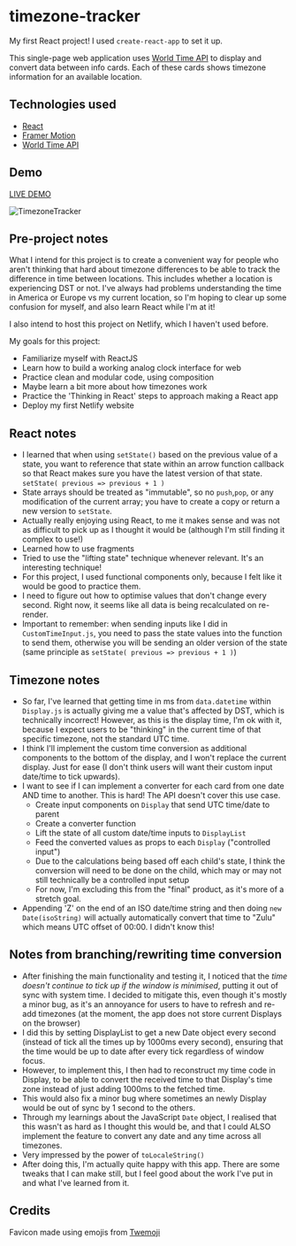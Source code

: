 # timezone-tracker
My first React project! I used `create-react-app` to set it up.

This single-page web application uses [World Time API](https://worldtimeapi.org/) to display and convert data between info cards. Each of these cards shows timezone information for an available location.

## Technologies used
- [React](https://reactjs.org/)
- [Framer Motion](https://www.framer.com/motion/)
- [World Time API](https://worldtimeapi.org/)

## Demo
[LIVE DEMO](https://thriving-syrniki-5daa84.netlify.app/)

![TimezoneTracker](https://user-images.githubusercontent.com/93292687/212230187-54a70724-ead9-464a-9cd2-d1b0c610f923.jpg)

## Pre-project notes
What I intend for this project is to create a convenient way for people who aren't thinking that hard about timezone differences to be able to track the difference in time between locations. This includes whether a location is experiencing DST or not. I've always had problems understanding the time in America or Europe vs my current location, so I'm hoping to clear up some confusion for myself, and also learn React while I'm at it!

I also intend to host this project on Netlify, which I haven't used before.

My goals for this project:
- Familiarize myself with ReactJS
- Learn how to build a working analog clock interface for web
- Practice clean and modular code, using composition
- Maybe learn a bit more about how timezones work
- Practice the 'Thinking in React' steps to approach making a React app
- Deploy my first Netlify website

## React notes
- I learned that when using `setState()` based on the previous value of a state, you want to reference that state within an arrow function callback so that React makes sure you have the latest version of that state. `setState( previous => previous + 1 )`
- State arrays should be treated as "immutable", so no `push`,`pop`, or any modification of the current array; you have to create a copy or return a new version to `setState`.
- Actually really enjoying using React, to me it makes sense and was not as difficult to pick up as I thought it would be (although I'm still finding it complex to use!)
- Learned how to use fragments
- Tried to use the "lifting state" technique whenever relevant. It's an interesting technique!
- For this project, I used functional components only, because I felt like it would be good to practice them.
- I need to figure out how to optimise values that don't change every second. Right now, it seems like all data is being recalculated on re-render.
- Important to remember: when sending inputs like I did in `CustomTimeInput.js`, you need to pass the state values into the function to send them, otherwise you will be sending an older version of the state (same principle as `setState( previous => previous + 1 )`)

## Timezone notes
- So far, I've learned that getting time in ms from `data.datetime` within `Display.js` is actually giving me a value that's affected by DST, which is technically incorrect! However, as this is the display time, I'm ok with it, because I expect users to be "thinking" in the current time of that specific timezone, not the standard UTC time.
- I think I'll implement the custom time conversion as additional components to the bottom of the display, and I won't replace the current display. Just for ease (I don't think users will want their custom input date/time to tick upwards).
- I want to see if I can implement a converter for each card from one date AND time to another. This is hard! The API doesn't cover this use case.
    - Create input components on `Display` that send UTC time/date to parent
    - Create a converter function
    - Lift the state of all custom date/time inputs to `DisplayList`
    - Feed the converted values as props to each `Display` ("controlled input")
    - Due to the calculations being based off each child's state, I think the conversion will need to be done on the child, which may or may not still technically be a controlled input setup
    - For now, I'm excluding this from the "final" product, as it's more of a stretch goal.
- Appending 'Z' on the end of an ISO date/time string and then doing `new Date(isoString)` will actually automatically convert that time to "Zulu" which means UTC offset of 00:00. I didn't know this!

## Notes from branching/rewriting time conversion
- After finishing the main functionality and testing it, I noticed that the *time doesn't continue to tick up if the window is minimised*, putting it out of sync with system time. I decided to mitigate this, even though it's mostly a minor bug, as it's an annoyance for users to have to refresh and re-add timezones (at the moment, the app does not store current Displays on the browser)
- I did this by setting DisplayList to get a new Date object every second (instead of tick all the times up by 1000ms every second), ensuring that the time would be up to date after every tick regardless of window focus.
- However, to implement this, I then had to reconstruct my time code in Display, to be able to convert the received time to that Display's time zone instead of just adding 1000ms to the fetched time.
- This would also fix a minor bug where sometimes an newly Display would be out of sync by 1 second to the others.
- Through my learnings about the JavaScript `Date` object, I realised that this wasn't as hard as I thought this would be, and that I could ALSO implement the feature to convert any date and any time across all timezones.
- Very impressed by the power of `toLocaleString()`
- After doing this, I'm actually quite happy with this app. There are some tweaks that I can make still, but I feel good about the work I've put in and what I've learned from it.

## Credits
Favicon made using emojis from [Twemoji](https://twemoji.twitter.com/)